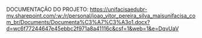 DOCUMENTAÇÃO DO PROJETO:
https://unifacisaedubr-my.sharepoint.com/:w:/r/personal/joao_vitor_pereira_silva_maisunifacisa_com_br/Documents/Documenta%C3%A7%C3%A3o1.docx?d=wc6f77244647e45ebbc2f971a8a41116c&csf=1&web=1&e=DqvUaV
